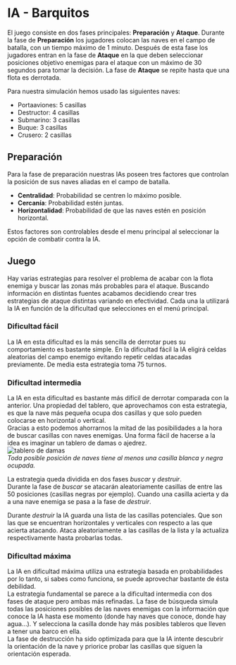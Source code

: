# IA - Barquitos
El juego consiste en dos fases principales: **Preparación** y **Ataque**. Durante la fase de **Preparación** los jugadores colocan las naves en el campo de batalla, con un tiempo máximo de 1 minuto. Después de esta fase los jugadores entran en la fase de **Ataque** en la que deben seleccionar posiciones objetivo enemigas para el ataque con un máximo de 30 segundos para tomar la decisión. La fase de **Ataque** se repite hasta que una flota es derrotada.

Para nuestra simulación hemos usado las siguientes naves:

- Portaaviones: 5 casillas
- Destructor: 4 casillas
- Submarino: 3 casillas
- Buque: 3 casillas
- Crusero: 2 casillas

## Preparación  
Para la fase de preparación nuestras IAs poseen tres factores que controlan la posición de sus naves aliadas en el campo de batalla.  
* **Centralidad**: Probabilidad se centren lo máximo posible.
* **Cercanía**: Probabilidad estén juntas.
* **Horizontalidad**: Probabilidad de que las naves estén en posición horizontal.

Estos factores son controlables desde el menu principal al seleccionar la opción de combatir contra la IA.

## Juego
Hay varias estrategias para resolver el problema de acabar con la flota enemiga y buscar las zonas más probables para el ataque. Buscando información en distintas fuentes acabamos decidiendo crear tres estrategias de ataque distintas variando en efectividad. Cada una la utilizará la IA en función de la dificultad que selecciones en el menú principal.

### Dificultad fácil
La IA en esta dificultad es la más sencilla de derrotar pues su comportamiento es bastante simple. En la dificultad fácil la IA eligirá celdas aleatorias del campo enemigo evitando repetir celdas atacadas previamente. De media esta estrategia toma 75 turnos.

### Dificultad intermedia
La IA en esta dificultad es bastante más difícil de derrotar comparada con la anterior. Una propiedad del tablero, que aprovechamos con esta estrategia, es que la nave más pequeña ocupa dos casillas y que solo pueden colocarse en horizontal o vertical.  
Gracias a esto podemos ahorrarnos la mitad de las posibilidades a la hora de buscar casillas con naves enemigas. Una forma fácil de hacerse a la idea es imaginar un tablero de damas o ajedrez.  
![tablero de damas](http://wordaligned.org/images/chessboard-magick.png)  
_Toda posible posición de naves tiene al menos una casilla blanca y negra ocupada._

La estrategia queda dividida en dos fases _buscar_ y _destruir_.  
Durante la fase de _buscar_ se atacarán aleatoriamente casillas de entre las 50 posiciones (casillas negras por ejemplo). Cuando una casilla acierta y da a una nave enemiga se pasa a la fase de _destruir_.  

Durante _destruir_ la IA guarda una lista de las casillas potenciales. Que son las que se encuentran horizontales y verticales con respecto a las que acierta atacando. Ataca aleatoriamente a las casillas de la lista y la actualiza respectivamente hasta probarlas todas. 

### Dificultad máxima
La IA en dificultad máxima utiliza una estrategia basada en probabilidades por lo tanto, si sabes como funciona, se puede aprovechar bastante de ésta debilidad.  
La estrategia fundamental se parece a la dificultad intermedia con dos fases de ataque pero ambas más refinadas. La fase de búsqueda simula todas las posiciones posibles de las naves enemigas con la información que conoce la IA hasta ese momento (donde hay naves que conoce, donde hay agua...). Y selecciona la casilla donde hay más posibles tableros que lleven a tener una barco en ella.  
La fase de destrucción ha sido optimizada para que la IA intente descubrir la orientación de la nave y priorice probar las casillas que siguen la orientación esperada.
